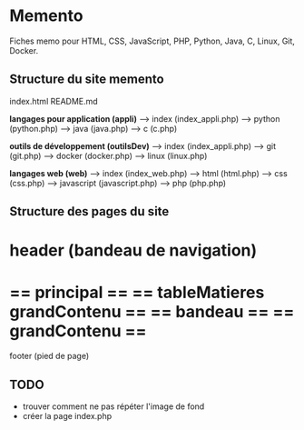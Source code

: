 # Memento

Fiches memo pour HTML, CSS, JavaScript, PHP, Python, Java, C, Linux, Git, Docker.


## Structure du site memento

index.html
README.md

**langages pour application (appli)**
--> index (index_appli.php)
--> python (python.php)
--> java (java.php)
--> c (c.php)

**outils de développement (outilsDev)**
--> index (index_appli.php)
--> git (git.php)
--> docker (docker.php)
--> linux (linux.php)

**langages web (web)**
--> index (index_web.php)
--> html (html.php)
--> css (css.php)
--> javascript (javascript.php)
--> php (php.php)


## Structure des pages du site


header (bandeau de navigation)
=================================================
== principal                                   ==
== tableMatieres        grandContenu           ==
==                      bandeau                ==
==                      grandContenu           ==
=================================================
footer (pied de page)

  
## TODO

* trouver comment ne pas répéter l'image de fond
* créer la page index.php

  
  
  
  
  
  
  
  
  
  
